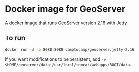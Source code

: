 # Docker image for GeoServer

A docker image that runs GeoServer version 2.16 with Jetty

## To run

```bash
docker run -d -p 8080:8080 camptocamp/geoserver:jetty-2.16
```

If you want modifications to be persistent, add `-v $HOME/geoserver/data:/usr/local/tomcat/webapps/ROOT/data`.
